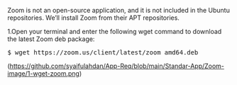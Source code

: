 Zoom is not an open-source application, and it is not included in the Ubuntu repositories. We’ll install Zoom from their APT repositories.

1.Open your terminal and enter the following wget command to download the latest Zoom deb package:
<pre>
$ wget https://zoom.us/client/latest/zoom_amd64.deb
</pre>

(https://github.com/syaifulahdan/App-Req/blob/main/Standar-App/Zoom-image/1-wget-zoom.png)
